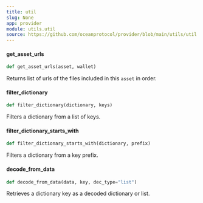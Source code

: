 ```yaml
---
title: util
slug: None
app: provider
module: utils.util
source: https://github.com/oceanprotocol/provider/blob/main/utils/util.py
---
```

#### get\_asset\_urls

```python
def get_asset_urls(asset, wallet)
```

Returns list of urls of the files included in this `asset` in order.

#### filter\_dictionary

```python
def filter_dictionary(dictionary, keys)
```

Filters a dictionary from a list of keys.

#### filter\_dictionary\_starts\_with

```python
def filter_dictionary_starts_with(dictionary, prefix)
```

Filters a dictionary from a key prefix.

#### decode\_from\_data

```python
def decode_from_data(data, key, dec_type="list")
```

Retrieves a dictionary key as a decoded dictionary or list.

